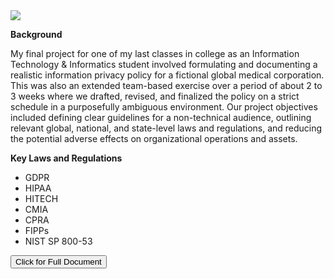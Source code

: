 <img src="https://comminfo.rutgers.edu/themes/custom/comminfo/logo.svg">

<p></p>

**Background**

My final project for one of my last classes in college as an Information Technology & Informatics student involved formulating and documenting a realistic information privacy policy for a fictional global medical corporation. This was also an extended team-based exercise over a period of about 2 to 3 weeks where we drafted, revised, and finalized the policy on a strict schedule in a purposefully ambiguous environment. Our project objectives included defining clear guidelines for a non-technical audience, outlining relevant global, national, and state-level laws and regulations, and reducing the potential adverse effects on organizational operations and assets. 

**Key Laws and Regulations**
- GDPR
- HIPAA
- HITECH
- CMIA
- CPRA
- FIPPs
- NIST SP 800-53
  
<a href="https://github.com/consinhu/info_p3/blob/main/Copy%20of%20IP3%20Final_Deliverable%201_Group%20A.docx.pdf" target="_blank" rel="noopener noreferrer">
  <button>Click for Full Document</button>
